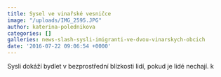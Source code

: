 ```yaml
---
title: Sysel ve vinařské vesničce
image: "/uploads/IMG_2595.JPG"
author: katerina-polednikova
categories: []
galleries: news-slash-sysli-imigranti-ve-dvou-vinarskych-obcich
date: '2016-07-22 09:06:54 +0000'
---
```

Sysli dokáží bydlet v bezprostřední blízkosti lidí, pokud je lidé
nechají. k

